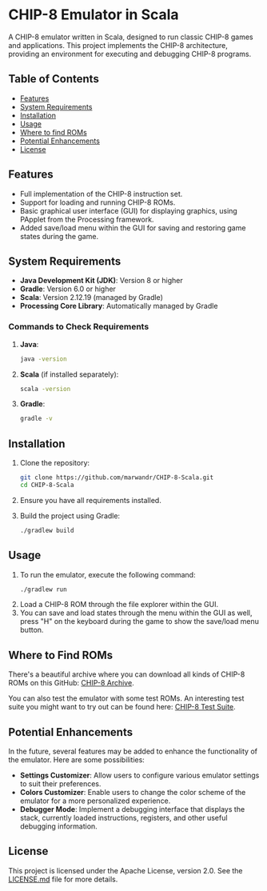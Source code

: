 # CHIP-8 Emulator in Scala

A CHIP-8 emulator written in Scala, designed to run classic CHIP-8 games and applications. 
This project implements the CHIP-8 architecture, providing an environment for executing and debugging CHIP-8 programs.

## Table of Contents

- [Features](#features)
- [System Requirements](#system-requirements)
- [Installation](#installation)
- [Usage](#usage)
- [Where to find ROMs](#where-to-find-roms)
- [Potential Enhancements](#potential-enhancements)
- [License](#license)

## Features

- Full implementation of the CHIP-8 instruction set.
- Support for loading and running CHIP-8 ROMs.
- Basic graphical user interface (GUI) for displaying graphics, using PApplet from the Processing framework.
- Added save/load menu within the GUI for saving and restoring game states during the game.

## System Requirements

- **Java Development Kit (JDK)**: Version 8 or higher
- **Gradle**: Version 6.0 or higher
- **Scala**: Version 2.12.19 (managed by Gradle)
- **Processing Core Library**: Automatically managed by Gradle

### Commands to Check Requirements

1. **Java**:
   ```bash
   java -version
   ```
2. **Scala** (if installed separately):
   ```bash
   scala -version
   ```
3. **Gradle**:
   ```bash
   gradle -v
   ```

## Installation

1. Clone the repository:
   ```bash
   git clone https://github.com/marwandr/CHIP-8-Scala.git
   cd CHIP-8-Scala
   ```

2. Ensure you have all requirements installed.

3. Build the project using Gradle:
   ```bash
   ./gradlew build
   ```

## Usage

1. To run the emulator, execute the following command:
   ```bash
   ./gradlew run
   ```
2. Load a CHIP-8 ROM through the file explorer within the GUI.
3. You can save and load states through the menu within the GUI as well,\
   press "H" on the keyboard during the game to show the save/load menu button.

## Where to Find ROMs

There's a beautiful archive where you can download all kinds of CHIP-8 ROMs on this GitHub: [CHIP-8 Archive](https://johnearnest.github.io/chip8Archive/).

You can also test the emulator with some test ROMs. An interesting test suite you might want to try out can be found here: [CHIP-8 Test Suite](https://github.com/Timendus/chip8-test-suite).


## Potential Enhancements

In the future, several features may be added to enhance the functionality of the emulator. Here are some possibilities:

- **Settings Customizer**: Allow users to configure various emulator settings to suit their preferences.
- **Colors Customizer**: Enable users to change the color scheme of the emulator for a more personalized experience.
- **Debugger Mode**: Implement a debugging interface that displays the stack, currently loaded instructions, registers, and other useful debugging information.

## License

This project is licensed under the Apache License, version 2.0. See the [LICENSE.md](LICENSE.md) file for more details.
